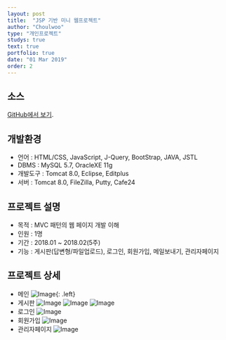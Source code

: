 ```yaml
---
layout: post
title:  "JSP 기반 미니 웹프로젝트"
author: "Choulwoo"
type: "개인프로젝트"
studys: true
text: true
portfolio: true
date: "01 Mar 2019"
order: 2
---
```


## 소스
[GitHub에서 보기](https://github.com/Kimchoulwoo/board).


## 개발환경
- 언어 : HTML/CSS, JavaScript, J-Query, BootStrap, JAVA, JSTL
- DBMS : MySQL 5.7, OracleXE 11g
- 개발도구 : Tomcat 8.0, Eclipse, Editplus
- 서버 : Tomcat 8.0, FileZilla, Putty, Cafe24


## 프로젝트 설명
- 목적 : MVC 패턴의 웹 페이지 개발 이해
- 인원 : 1명
- 기간 : 2018.01 ~ 2018.02(5주)
- 기능 : 게시판(답변형/파일업로드), 로그인, 회원가입, 메일보내기, 관리자페이지

## 프로젝트 상세
- 메인
![Image](https://user-images.githubusercontent.com/38024403/53695298-f69c4480-3dfc-11e9-93b7-e17b126b39f9.jpg){: .left}
- 게시판
![Image](https://user-images.githubusercontent.com/38024403/53695313-36632c00-3dfd-11e9-9dd5-91e8b45d040d.jpg)
![Image](https://user-images.githubusercontent.com/38024403/53695318-395e1c80-3dfd-11e9-839b-d917ab41d6fc.jpg)
![Image](https://user-images.githubusercontent.com/38024403/53695322-4418b180-3dfd-11e9-853a-f2da66ab692d.jpg)
- 로그인
![Image](https://user-images.githubusercontent.com/38024403/53695320-3ebb6700-3dfd-11e9-8b53-546d1f4a9b20.jpg)
- 회원가입
![Image](https://user-images.githubusercontent.com/38024403/53695321-411dc100-3dfd-11e9-81c7-93d6a05eea07.jpg)
- 관리자페이지
![Image](https://user-images.githubusercontent.com/38024403/53695323-45e27500-3dfd-11e9-9980-82bdebe7b4c4.jpg)
